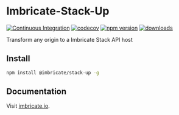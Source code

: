 # Imbricate-Stack-Up

[![Continuous Integration](https://github.com/Imbricate/Imbricate-Stack-Up/actions/workflows/ci.yml/badge.svg)](https://github.com/Imbricate/Imbricate-Stack-Up/actions/workflows/ci.yml)
[![codecov](https://codecov.io/gh/Imbricate/Imbricate-Stack-Up/branch/main/graph/badge.svg)](https://codecov.io/gh/Imbricate/Imbricate-Stack-Up)
[![npm version](https://badge.fury.io/js/%40imbricate%2Fstack-up.svg)](https://badge.fury.io/js/%40imbricate%2Fstack-up)
[![downloads](https://img.shields.io/npm/dm/@imbricate/stack-up.svg)](https://www.npmjs.com/package/@imbricate/stack-up)

Transform any origin to a Imbricate Stack API host

## Install

```sh
npm install @imbricate/stack-up -g
```

## Documentation

Visit [imbricate.io](https://imbricate.io/).
